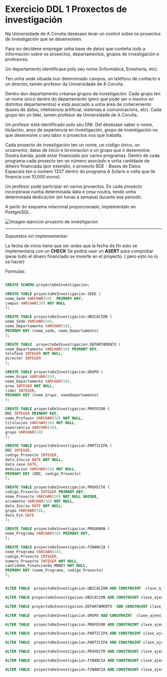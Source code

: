 # Exercicio DDL 1 Proxectos de investigación
Na Universidade de A Coruña deséxase levar un control sobre os proxectos de investigación que se desenvolven.

Para iso decídese empregar unha base de datos que conteña toda a información sobre os proxectos, departamentos, grupos de investigación e profesores.

Un departamento identifícase polo seu nome (Informática, Enxeñería, etc).

Ten unha sede situada nun determinado campus, un teléfono de contacto e un director, tamén profesor da Universidade de A Coruña.

Dentro dun departamento créanse grupos de investigación. Cada grupo ten un nome único dentro do departamento (pero que pode ser o mesmo en distintos departamentos) e está asociado a unha área de coñecemento (bases de datos, intelixencia artificial, sistemas e comunicacións, etc). Cada grupo ten un líder, tamén profesor da Universidade de A Coruña.

Un profesor está identificado polo seu DNI. Del deséxase saber o nome, tilulación, anos de experiencia en investigación, grupo de investigación no que desenvolve o seu labor e proxectos nos que traballa.

Cada proxecto de investigación ten un nome, un código único, un orzamento, datas de inicio e terminación e un grupo que o desenvolve. Doutra banda, pode estar financiado por varios programas. Dentro de cada programa cada proxecto ten un número asociado e unha cantidade de diñeiro financiada (por exemplo, o proxecto BDE - Bases de Datos Espaciais ten o número 1337 dentro do programa A Solaris e volta que lle financia con 10.000 euros).

Un profesor pode participar en varios proxectos. En cada proxecto incorpórase nunha determinada data e cesa noutra, tendo unha determinada dedicación (en horas á semana) durante ese período.

A partir do esquema relacional proporcionado, implementalo en PostgreSQL.


![Imagen ejercicio proyecto de investigacion](https://github.com/dam108/ApuntesSQL/blob/master/EjerciciosSQL/img/Ejercicios_PDI.PNG)


____________________________________________________________________________

Supuestos sin implemementar: 

La fecha de inicio tiene que ser antes que la fecha de fin esto se implementaria con un **CHECK**
Se podria usar un **ASERT** para comprobar qwue todo el dinero financiado se invierte en el proyecto. ( pero esto no lo se hacer)

Formulas: 

```sql

CREATE SCHEMA proyectoDeInvestigacion;

CREATE TABLE proyectoDeInvestigacion.SEDE (
nome_Sede VARCHAR(50)  PRIMARY KEY,
campus VARCHAR(30) NOT NULL
);

CREATE TABLE proyectoDeInvestigacion.UBICACION (
nome_Sede VARCHAR(50),
nome_Departamento VARCHAR(50),
PRIMARY KEY (nome_sede, nome_Departamento)
);

CREATE TABLE  proyectoDeInvestigacion.DEPARTAMENTO (
nome_Departamento VARCHAR(50) PRIMARY KEY,
telefono INTEGER NOT NULL,
director INTEGER
);

CREATE TABLE proyectoDeInvestigacion.GRUPO (
nome_Grupo VARCHAR(50),
nome_Departamento VARCHAR(50),
area INTEGER NOT NULL,
lider INTEGER,
PRIMARY KEY (nome_Grupo, nomeDepartamento)
);

CREATE TABLE proyectoDeInvestigacion.PROFESOR (
DNI INTEGER PRIMARY KEY,
nome_Profesor VARCHAR(50) NOT NULL,
titulacion VARCHAR(30) NOT NULL,
experiencia VARCHAR(30),
grupo VARCHAR(50)
);

CREATE TABLE proyectoDeInvestigacion.PARTICIPA (
DNI INTEGER,
codigo_Proxecto INTEGER,
data_Inicio DATE NOT NULL,
data_cese DATE,
dedicacion VARCHAR(50) NOT NULL,
PRIMARY KEY (DNI, codigo_Proxecto)
);

CREATE TABLE proyectoDeInvestigacion.PROXECTO (
codigo_Proxecto INTEGER PRIMARY KEY,
nome_Proxecto VARCHAR(50) NOT NULL UNIQUE,
orzamento VARCHAR(30) NOT NULL,
data_Inicio DATE NOT NULL,
grupo VARCHAR(50),
data_Fin DATE
);

CREATE TABLE proyectoDeInvestigacion.PROGRAMA (
nome_Programa VARCHAR(50) PRIMARY KEY,
);

CREATE TABLE proyectoDeInvestigacion.FINANCIA (
nome_Programa VARCHAR(50),
codigo_Proxecto INTEGER,
numero_Proxecto INTEGER NOT NULL,
cantidade_Financianda MONEY NOT NULL,
PRIMARY KEY (nome_Programa, codigo_Proxecto)
);


ALTER TABLE  proyectoDeInvestigacion.UBICACION ADD CONSTRAINT  clave_ajena1_ubicacion FOREIGN KEY (nome_Sede) REFERENCES proyectoDeInvestigacion.SEDE (nome_Sede) ON DELETE CASCADE ON UPDATE CASCADE;

ALTER TABLE proyectoDeInvestigacion.UBICACION ADD CONSTRAINT clave_ajena2_ubicacion FOREIGN KEY (nome_Departamento) REFERENCES  proyectoDeInvestigacion.DEPARTAMENTO (nome_Departamento) ON DELETE CASCADE ON UPDATE CASCADE;

ALTER TABLE proyectoDeInvestigacion.DEPARTAMENTO  ADD CONSTRAINT clave_ajena1_departamento FOREIGN KEY  ( director ) REFERENCES proyectoDeInvestigacion.PROFESOR (DNI) ON DELETE SET NULL ON UPDATE CASCADE;

ALTER TABLE  proyectoDeInvestigacion.GRUPO ADD CONSTRAINT  clave_ajena1_grupo FOREIGN KEY ( lider ) REFERENCES proyectoDeInvestigacion.PROFESOR (DNI) ON DELETE SET NULL ON UPDATE CASCADE;

ALTER TABLE  proyectoDeInvestigacion.PROFESOR ADD CONSTRAINT clave_ajena1_profesor FOREIGN KEY (nome_Grupo, nome_Departamento) REFERENCES proyectoDeInvestigacion.GRUPO (nome_Grupo, nome_Departamento) ON DELETE SET NULL ON UPDATE CASCADE ;

ALTER TABLE  proyectoDeInvestigacion.PARTICIPA ADD CONSTRAINT clave_ajena1_participa FOREIGN KEY (DNI) REFERENCES  proyectoDeInvestigacion.PROFESOR (DNI) ON DELETE RESTRICT ON UPDATE CASCADE;

ALTER TABLE  proyectoDeInvestigacion.PARTICIPA ADD CONSTRAINT clave_ajena2_participa FOREIGN KEY (codigo_Proxecto) REFERENCES proyectoDeInvestigacion.PROXECTO (codigo_Proxecto) ON DELETE RESTRICT ON UPDATE CASCADE;

ALTER TABLE  proyectoDeInvestigacion.PROXECTO ADD CONSTRAINT clave_ajena1_proxecto FOREIGN KEY (nome_Grupo, nome_Departamento) REFERENCES  proyectoDeInvestigacion.GRUPO (nome_Grupo, nome_Departamento) ON DELETE CASCADE ON UPDATE CASCADE;

ALTER TABLE  proyectoDeInvestigacion.FINANCIA ADD CONSTRAINT clave_ajena1_financia FOREIGN KEY (nome_Programa) REFERENCES  proyectoDeInvestigacion.FINANCIA (nome_Programa) ON DELETE CASCADE ON UPDATE CASCADE;

ALTER TABLE  proyectoDeInvestigacion.FINANCIA ADD CONSTRAINT clave_ajena2_financia  FOREIGN KEY (codigo_Proxecto) REFERENCES  proyectoDeInvestigacion.PROXECTO (codigo_Proxecto) ON DELETE CASCADE ON UPDATE CASCADE;

```
